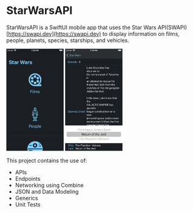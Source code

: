 # StarWarsAPI

StarWarsAPI is a SwiftUI mobile app that uses the Star Wars API(SWAPI) [https://swapi.dev](https://swapi.dev) to display information on films, people, planets, species, starships, and vehicles.

<img src="images/Menu_Screen.png" width="30%" height="30%"> <img src="images/Detail_Screen.png" width="30%" height="30%">

This project contains the use of:
* APIs
* Endpoints
* Networking using Combine
* JSON and Data Modeling
* Generics
* Unit Tests
